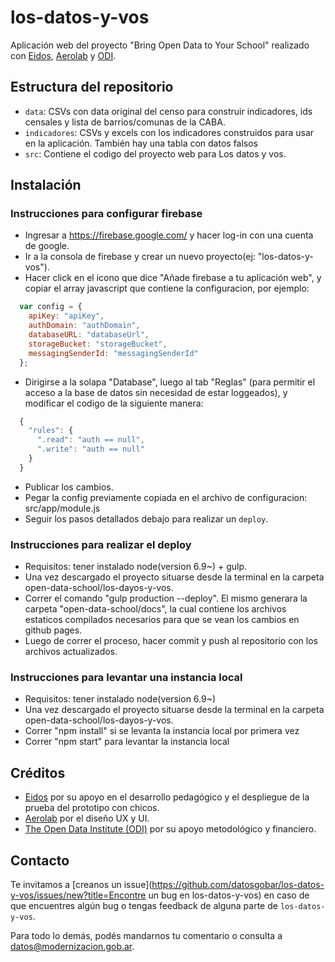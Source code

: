 # los-datos-y-vos

Aplicación web del proyecto "Bring Open Data to Your School" realizado con [Eidos](http://www.aeidos.com.ar/), [Aerolab](https://aerolab.co/) y [ODI](https://theodi.org/).

## Estructura del repositorio

* `data`: CSVs con data original del censo para construir indicadores, ids censales y lista de barrios/comunas de la CABA.
* `indicadores`: CSVs y excels con los indicadores construidos para usar en la aplicación. También hay una tabla con datos falsos 
* `src`: Contiene el codigo del proyecto web para Los datos y vos.

## Instalación

### Instrucciones para configurar firebase

* Ingresar a https://firebase.google.com/ y hacer log-in con una cuenta de google.
* Ir a la consola de firebase y crear un nuevo proyecto(ej: "los-datos-y-vos").
* Hacer click en el icono que dice "Añade firebase a tu aplicación web", y copiar el array javascript que contiene la configuracion, por ejemplo:
```javascript
  var config = {
    apiKey: "apiKey",
    authDomain: "authDomain",
    databaseURL: "databaseUrl",
    storageBucket: "storageBucket",
    messagingSenderId: "messagingSenderId"
  };
```
* Dirigirse a la solapa "Database", luego al tab "Reglas" (para permitir el acceso a la base de datos sin necesidad de estar loggeados), y modificar el codigo de la siguiente manera:

```javascript
  {
    "rules": {
      ".read": "auth == null",
      ".write": "auth == null"
    }
  }
```

* Publicar los cambios.
* Pegar la config previamente copiada en el archivo de configuracion: src/app/module.js
* Seguir los pasos detallados debajo para realizar un `deploy`.

### Instrucciones para realizar el deploy

* Requisitos: tener instalado node(version 6.9~) + gulp.
* Una vez descargado el proyecto situarse desde la terminal en la carpeta open-data-school/los-dayos-y-vos.
* Correr el comando "gulp production --deploy". El mismo generara la carpeta "open-data-school/docs", la cual contiene los archivos estaticos compilados necesarios para que se vean los cambios en github pages.
* Luego de correr el proceso, hacer commit y push al repositorio con los archivos actualizados.

### Instrucciones para levantar una instancia local

* Requisitos: tener instalado node(version 6.9~)
* Una vez descargado el proyecto situarse desde la terminal en la carpeta open-data-school/los-dayos-y-vos.
* Correr "npm install" si se levanta la instancia local por primera vez
* Correr "npm start" para levantar la instancia local

## Créditos

* [Eidos](http://www.aeidos.com.ar/) por su apoyo en el desarrollo pedagógico y el despliegue de la prueba del prototipo con chicos.
* [Aerolab](https://aerolab.co/) por el diseño UX y UI.
* [The Open Data Institute (ODI)](https://theodi.org/) por su apoyo metodológico y financiero.

## Contacto

Te invitamos a [creanos un issue](https://github.com/datosgobar/los-datos-y-vos/issues/new?title=Encontre un bug en los-datos-y-vos) en caso de que encuentres algún bug o tengas feedback de alguna parte de `los-datos-y-vos`.

Para todo lo demás, podés mandarnos tu comentario o consulta a [datos@modernizacion.gob.ar](mailto:datos@modernizacion.gob.ar).
